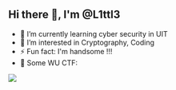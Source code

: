 ## Hi there 👋, I'm @L1ttl3

- 🌱 I’m currently learning cyber security in UIT
- 👀 I’m interested in Cryptography, Coding
- ⚡ Fun fact: I'm handsome !!!
- 📝 Some WU CTF: 


<picture>
  <source
    srcset="https://github-readme-stats.vercel.app/api?username=LittleNoPro&show_icons=true&theme=dark"
    media="(prefers-color-scheme: dark)"
  />
  <source
    srcset="https://github-readme-stats.vercel.app/api?username=LittleNoPro&show_icons=true"
    media="(prefers-color-scheme: light), (prefers-color-scheme: no-preference)"
  />
  <img src="https://github-readme-stats.vercel.app/api?username=LittleNoPro&show_icons=true" />
</picture>
